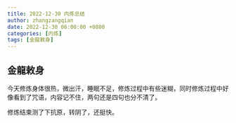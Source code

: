```yaml
---
title: 2022-12-30 内炼总结
author: zhangzangqian
date: 2022-12-30 06:00:00 +0800
categories: [内炼]
tags: [金龍敕身]
---
```


## 金龍敕身

今天修炼身体很热，微出汗，睡眠不足，修炼过程中有些迷糊，同时修炼过程中好像看到了咒语，内容记不住，两句还是四句也分不清了。

修炼结束测了下抗原，转阴了，还挺快。
